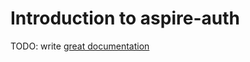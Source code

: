 # Introduction to aspire-auth

TODO: write [great documentation](http://jacobian.org/writing/great-documentation/what-to-write/)
